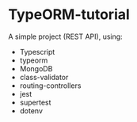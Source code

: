 # TypeORM-tutorial

A simple project (REST API), using:

- Typescript
- typeorm
- MongoDB
- class-validator
- routing-controllers
- jest
- supertest
- dotenv